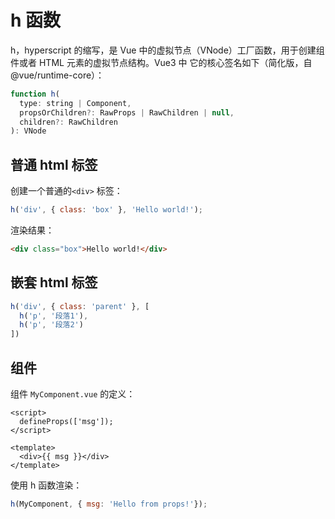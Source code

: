 # h 函数

h，hyperscript 的缩写，是 Vue 中的虚拟节点（VNode）工厂函数，用于创建组件或者 HTML 元素的虚拟节点结构。Vue3 中 它的核心签名如下（简化版，自 @vue/runtime-core）：

```js
function h(
  type: string | Component,
  propsOrChildren?: RawProps | RawChildren | null,
  children?: RawChildren
): VNode
```

## 普通 html 标签

创建一个普通的`<div>` 标签：

```js
h('div', { class: 'box' }, 'Hello world!');
```

渲染结果：

```html
<div class="box">Hello world!</div>
```

## 嵌套 html 标签

```js
h('div', { class: 'parent' }, [
  h('p', '段落1'),
  h('p', '段落2')
])
```

## 组件

组件 `MyComponent.vue` 的定义：

```vue
<script>
  defineProps(['msg']);
</script>

<template>
  <div>{{ msg }}</div>
</template>
```

使用 h 函数渲染：

```js
h(MyComponent, { msg: 'Hello from props!'});
```

